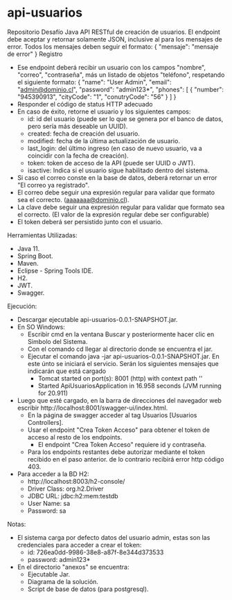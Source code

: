 # api-usuarios
Repositorio Desafío Java
API RESTful de creación de usuarios.
El endpoint debe aceptar y retornar solamente JSON, inclusive al para los mensajes de error.
Todos los mensajes deben seguir el formato:
{
	"mensaje": "mensaje de error"
}
Registro
- Ese endpoint deberá recibir un usuario con los campos "nombre", "correo", "contraseña",
más un listado de objetos "teléfono", respetando el siguiente formato:
{
	"name": "User Admin",
	"email": "admin@dominio.cl",
	"password": "admin123*",
	"phones": [
		{
			"number": "945390913",
			"cityCode": "1",
			"conutryCode": "56"
		}
	]
}
- Responder el código de status HTTP adecuado
- En caso de éxito, retorne el usuario y los siguientes campos:
	- id: id del usuario (puede ser lo que se genera por el banco de datos, pero sería más deseable un UUID).
	- created: fecha de creación del usuario.
	- modified: fecha de la última actualización de usuario.
	- last_login: del último ingreso (en caso de nuevo usuario, va a coincidir con la fecha de creación).
	- token: token de acceso de la API (puede ser UUID o JWT).
	- isactive: Indica si el usuario sigue habilitado dentro del sistema.
- Si caso el correo conste en la base de datos, deberá retornar un error "El correo ya registrado".
- El correo debe seguir una expresión regular para validar que formato sea el correcto. (aaaaaaa@dominio.cl).
- La clave debe seguir una expresión regular para validar que formato sea el correcto. (El valor de la expresión regular debe ser configurable)
- El token deberá ser persistido junto con el usuario.

Herramientas Utilizadas:
- Java 11.
- Spring Boot.
- Maven.
- Eclipse - Spring Tools IDE.
- H2.
- JWT.
- Swagger.

Ejecución:
- Descargar ejecutable api-usuarios-0.0.1-SNAPSHOT.jar.
- En SO Windows:
	- Escribir cmd en la ventana Buscar y posteriormente hacer clic en Simbolo del Sistema.
	- Con el comando cd llegar al directorio donde se encuentra el jar.
	- Ejecutar el comando java -jar api-usuarios-0.0.1-SNAPSHOT.jar. En este únto se iniciará el servicio. Serán los siguientes mensajes que indicarán que está cargado
		- Tomcat started on port(s): 8001 (http) with context path ''
		- Started ApiUsuariosApplication in 16.958 seconds (JVM running for 20.911)	
- Luego que esté cargado, en la barra de direcciones del navegador web escribir http://localhost:8001/swagger-ui/index.html.
	- En la página de swagger acceder al tag Usuarios [Usuarios Controllers].
	- Usar el endpoint "Crea Token Acceso" para obtener el token de acceso al resto de los endpoints.
		- El endpoint "Crea Token Acceso" requiere id y contraseña.
	- Para los endpoints restantes debe autorizar mediante el token recibido en el paso anterior. de lo contrario 
	  recibirá error http código 403.
- Para acceder a la BD H2:
	- http://localhost:8003/h2-console/
	- Driver Class: org.h2.Driver
	- JDBC URL: jdbc:h2:mem:testdb
	- User Name: sa
	- Password: sa

Notas: 
- El sistema carga por defecto datos del usuario admin, estas son las credenciales para acceder a crear el token:
	- id: 726ea0dd-9986-38e8-a87f-8e344d373533
	- password: admin123*
- En el directorio "anexos" se encuentra:
	- Ejecutable Jar.
	- Diagrama de la solución.
	- Script de base de datos (para postgresql).

	

